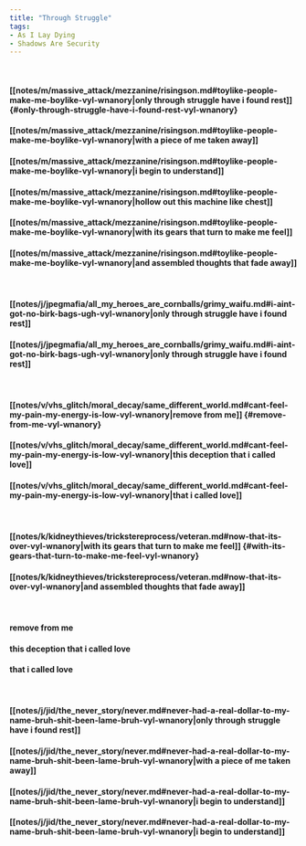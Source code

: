 ```yaml
---
title: "Through Struggle"
tags:
- As I Lay Dying
- Shadows Are Security
---
```

&nbsp;
#### [[notes/m/massive_attack/mezzanine/risingson.md#toylike-people-make-me-boylike-vyl-wnanory|only through struggle have i found rest]] {#only-through-struggle-have-i-found-rest-vyl-wnanory}
#### [[notes/m/massive_attack/mezzanine/risingson.md#toylike-people-make-me-boylike-vyl-wnanory|with a piece of me taken away]]
#### [[notes/m/massive_attack/mezzanine/risingson.md#toylike-people-make-me-boylike-vyl-wnanory|i begin to understand]]
#### [[notes/m/massive_attack/mezzanine/risingson.md#toylike-people-make-me-boylike-vyl-wnanory|hollow out this machine like chest]]
#### [[notes/m/massive_attack/mezzanine/risingson.md#toylike-people-make-me-boylike-vyl-wnanory|with its gears that turn to make me feel]]
#### [[notes/m/massive_attack/mezzanine/risingson.md#toylike-people-make-me-boylike-vyl-wnanory|and assembled thoughts that fade away]]
&nbsp;
#### [[notes/j/jpegmafia/all_my_heroes_are_cornballs/grimy_waifu.md#i-aint-got-no-birk-bags-ugh-vyl-wnanory|only through struggle have i found rest]]
#### [[notes/j/jpegmafia/all_my_heroes_are_cornballs/grimy_waifu.md#i-aint-got-no-birk-bags-ugh-vyl-wnanory|only through struggle have i found rest]]
&nbsp;
#### [[notes/v/vhs_glitch/moral_decay/same_different_world.md#cant-feel-my-pain-my-energy-is-low-vyl-wnanory|remove from me]] {#remove-from-me-vyl-wnanory}
#### [[notes/v/vhs_glitch/moral_decay/same_different_world.md#cant-feel-my-pain-my-energy-is-low-vyl-wnanory|this deception that i called love]]
#### [[notes/v/vhs_glitch/moral_decay/same_different_world.md#cant-feel-my-pain-my-energy-is-low-vyl-wnanory|that i called love]]
&nbsp;
#### [[notes/k/kidneythieves/trickstereprocess/veteran.md#now-that-its-over-vyl-wnanory|with its gears that turn to make me feel]] {#with-its-gears-that-turn-to-make-me-feel-vyl-wnanory}
#### [[notes/k/kidneythieves/trickstereprocess/veteran.md#now-that-its-over-vyl-wnanory|and assembled thoughts that fade away]]
&nbsp;
#### remove from me
#### this deception that i called love
#### that i called love
&nbsp;
#### [[notes/j/jid/the_never_story/never.md#never-had-a-real-dollar-to-my-name-bruh-shit-been-lame-bruh-vyl-wnanory|only through struggle have i found rest]]
#### [[notes/j/jid/the_never_story/never.md#never-had-a-real-dollar-to-my-name-bruh-shit-been-lame-bruh-vyl-wnanory|with a piece of me taken away]]
#### [[notes/j/jid/the_never_story/never.md#never-had-a-real-dollar-to-my-name-bruh-shit-been-lame-bruh-vyl-wnanory|i begin to understand]]
#### [[notes/j/jid/the_never_story/never.md#never-had-a-real-dollar-to-my-name-bruh-shit-been-lame-bruh-vyl-wnanory|i begin to understand]]
